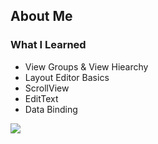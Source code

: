 ## About Me

### What I Learned
- View Groups & View Hiearchy
- Layout Editor Basics
- ScrollView
- EditText
- Data Binding

![](https://media.giphy.com/media/0lWhyy9l6VGHywujiv/giphy.gif)

